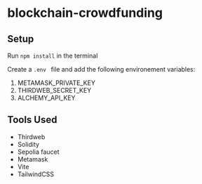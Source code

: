 # blockchain-crowdfunding

## Setup
Run `npm install` in the terminal

Create a `.env ` file and add the following environement variables:
1. METAMASK_PRIVATE_KEY
2. THIRDWEB_SECRET_KEY
3. ALCHEMY_API_KEY

## Tools Used
- Thirdweb
- Solidity
- Sepolia faucet
- Metamask
- Vite
- TailwindCSS